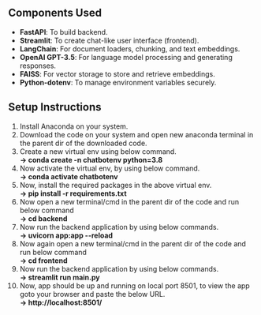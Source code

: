 ## Components Used

- **FastAPI**: To build backend.
- **Streamlit**: To create chat-like user interface (frontend).
- **LangChain**: For document loaders, chunking, and text embeddings.
- **OpenAI GPT-3.5**: For language model processing and generating responses.
- **FAISS**: For vector storage to store and retrieve embeddings.
- **Python-dotenv**: To manage environment variables securely.

## Setup Instructions

1. Install Anaconda on your system.
2. Download the code on your system and open new anaconda terminal in the parent dir of the downloaded code.
3. Create a new virtual env using below command. <br>
**-> conda create -n chatbotenv python=3.8**
4. Now activate the virtual env, by using below command. <br>
**-> conda activate chatbotenv**
5. Now, install the required packages in the above virtual env. <br>
**-> pip install -r requirements.txt**
6. Now open a new terminal/cmd in the parent dir of the code and run below command <br>
**-> cd backend**
7. Now run the backend application by using below commands. <br>
**-> uvicorn app:app --reload**
8. Now again open a new terminal/cmd in the parent dir of the code and run below command <br>
**-> cd frontend**
9. Now run the backend application by using below commands. <br>
**-> streamlit run main.py**
10. Now, app should be up and running on local port 8501, to view the app goto your browser and paste the below URL. <br>
**-> http://localhost:8501/**

